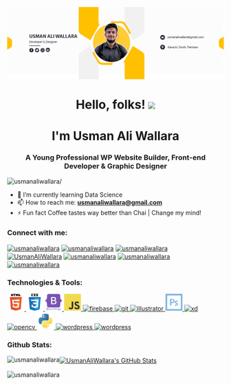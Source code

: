 <img src="github_banner.jpg" />
<h1 align="center">Hello, folks! <img src="https://raw.githubusercontent.com/MartinHeinz/MartinHeinz/master/wave.gif" width="30px"></h1>
<h1 align="center">I'm Usman Ali Wallara</h1>
<h3 align="center">A Young Professional WP Website Builder, Front-end Developer & Graphic Designer</h3>

<p align="left"> <img src=https://komarev.com/ghpvc/?username=usmanaliwallara alt=usmanaliwallara/> </p>

- 🌱 I’m currently learning Data Science
- 📫 How to reach me:  **usmanaliwallara@gmail.com**
- ⚡ Fun fact Coffee tastes way better than Chai | Change my mind!

<h3 align="left">Connect with me:</h3>

<p align="left">
<a href="https://www.linkedin.com/in/usmanaliwallara/" target="blank"><img align="center" src="https://raw.githubusercontent.com/rahuldkjain/github-profile-readme-generator/master/src/images/icons/Social/linked-in-alt.svg" alt="usmanaliwallara" height="30" width="40" /></a>
<a href="https://www.behance.net/usmanaliwallara" target="blank"><img align="center" src="https://raw.githubusercontent.com/rahuldkjain/github-profile-readme-generator/master/src/images/icons/Social/behance.svg" alt="usmanaliwallara" height="30" width="40" /></a>
<a href="https://twitter.com/usmanaliwallara" target="blank"><img align="center" src="https://raw.githubusercontent.com/rahuldkjain/github-profile-readme-generator/master/src/images/icons/Social/twitter.svg" alt="usmanaliwallara" height="30" width="40" /></a>
<a href="https://www.facebook.com/UsmanAliWallara" target="blank"><img align="center" src="https://raw.githubusercontent.com/rahuldkjain/github-profile-readme-generator/master/src/images/icons/Social/facebook.svg" alt="UsmanAliWallara" height="30" width="40" /></a>
<a href="https://www.instagram.com/usmanaliwallara/" target="blank"><img align="center" src="https://raw.githubusercontent.com/rahuldkjain/github-profile-readme-generator/master/src/images/icons/Social/instagram.svg" alt="usmanaliwallara" height="30" width="40" /></a>
<a href="https://dribbble.com/usmanaliwallara" target="blank"><img align="center" src="https://img.icons8.com/fluency/48/000000/dribbble.png" alt="usmanaliwallara" height="40" width="40" /></a>
<a href="https://www.pinterest.com/usmanaliwallara" target="blank"><img align="center" src="https://img.icons8.com/fluency/100/000000/pinterest.png" alt="usmanaliwallara" height="40" width="40" /></a>
  

</p>

<h3 align="left">Technologies & Tools:</h3>

<p align="left"> 

<a href="https://www.w3.org/html/" target="_blank"> <img src="https://raw.githubusercontent.com/devicons/devicon/master/icons/html5/html5-original-wordmark.svg" alt="html5" width="40" height="40"/> </a> 
<a href="https://www.w3schools.com/css/" target="_blank"> <img src="https://raw.githubusercontent.com/devicons/devicon/master/icons/css3/css3-original-wordmark.svg" alt="css3" width="40" height="40"/> </a> 
<a href="https://getbootstrap.com" target="_blank"> <img src="https://raw.githubusercontent.com/devicons/devicon/master/icons/bootstrap/bootstrap-plain-wordmark.svg" alt="bootstrap" width="40" height="40"/> </a> 
<a href="https://developer.mozilla.org/en-US/docs/Web/JavaScript" target="_blank"> <img src="https://raw.githubusercontent.com/devicons/devicon/master/icons/javascript/javascript-original.svg" alt="javascript" width="40" height="40"/> </a>  <a href="https://firebase.google.com/" target="_blank"> <img src="https://www.vectorlogo.zone/logos/firebase/firebase-icon.svg" alt="firebase" width="40" height="40"/> </a> 
<a href="https://git-scm.com/" target="_blank"> <img src="https://www.vectorlogo.zone/logos/git-scm/git-scm-icon.svg" alt="git" width="40" height="40"/> </a> 
<a href="https://www.adobe.com/in/products/illustrator.html" target="_blank"> <img src="https://www.vectorlogo.zone/logos/adobe_illustrator/adobe_illustrator-icon.svg" alt="illustrator" width="40" height="40"/> </a>  <a href="https://www.photoshop.com/en" target="_blank"> <img src="https://raw.githubusercontent.com/devicons/devicon/master/icons/photoshop/photoshop-line.svg" alt="photoshop" width="40" height="40"/> </a> 
<a href="https://www.adobe.com/products/xd.html" target="_blank"> <img src="https://cdn.worldvectorlogo.com/logos/adobe-xd.svg" alt="xd" width="40" height="40"/> </a> 
<a href="https://opencv.org/" target="_blank"> <img src="https://www.vectorlogo.zone/logos/opencv/opencv-icon.svg" alt="opencv" width="40" height="40"/> </a> 
<a href="https://www.python.org" target="_blank"> <img src="https://raw.githubusercontent.com/devicons/devicon/master/icons/python/python-original.svg" alt="python" width="40" height="40"/> </a> 
<a href="https://wordpress.com/" target="_blank"> <img src="https://img.icons8.com/color/48/000000/wordpress.png" alt="wordpress" width="40" height="40"/> </a>
<a href="https://www.php.net/" target="_blank"> <img src="https://img.icons8.com/officel/80/000000/php-logo.png" alt="wordpress" width="40" height="40"/> </a>

</p>

<h3 align="left">Github Stats:</h3>
<P>
<a href="https://github.com/usmanaliwallara/usmanaliwallara">
 <img align="left" src="https://github-readme-stats.vercel.app/api/top-langs?username=usmanaliwallara&show_icons=true&locale=en&layout=compact&tex&title_color=ffffff&text_color=c9cacc&icon_color=2bbc8a&bg_color=1d1f21&langs_count=8" alt="usmanaliwallara" />
</a>

<a href="https://github.com/usmanaliwallara/usmanaliwallara">
  <img align="center" src="https://github-readme-stats.vercel.app/api?username=usmanaliwallara&show_icons=true&line_height=27&count_private=true&title_color=ffffff&text_color=c9cacc&icon_color=2bbc8a&bg_color=1d1f21" alt="UsmanAliWallara's GitHub Stats" />
</a>  
</p>
<p>
  <img align="center" src="https://github-readme-streak-stats.herokuapp.com/?user=usmanaliwallara&" alt="usmanaliwallara" />
</p>
<!-- 
**usmanaliwallara/usmanaliwallara** is a ✨ _special_ ✨ repository because its `README.md` (this file) appears on your GitHub profile.

Here are some ideas to get you started:

- 🔭 I’m currently working on ...
- 🌱 I’m currently learning ...
- 👯 I’m looking to collaborate on ...
- 🤔 I’m looking for help with ...
- 💬 Ask me about ...
- 📫 How to reach me: ...
- 😄 Pronouns: ...
- ⚡ Fun fact: ...
 -->
